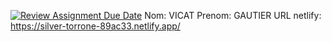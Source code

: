 [![Review Assignment Due Date](https://classroom.github.com/assets/deadline-readme-button-22041afd0340ce965d47ae6ef1cefeee28c7c493a6346c4f15d667ab976d596c.svg)](https://classroom.github.com/a/_DENqoZ4)
Nom: VICAT
Prenom: GAUTIER
URL netlify:  https://silver-torrone-89ac33.netlify.app/